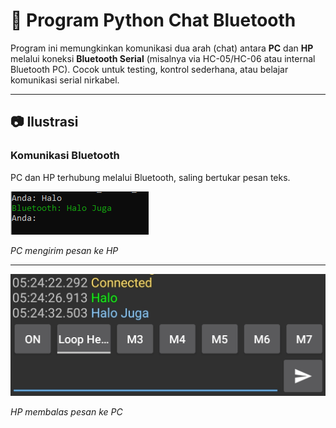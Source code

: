 # 💬 Program Python Chat Bluetooth

Program ini memungkinkan komunikasi dua arah (chat) antara **PC** dan **HP** melalui koneksi **Bluetooth Serial** (misalnya via HC-05/HC-06 atau internal Bluetooth PC). Cocok untuk testing, kontrol sederhana, atau belajar komunikasi serial nirkabel.

---

## 📷 Ilustrasi

### Komunikasi Bluetooth
PC dan HP terhubung melalui Bluetooth, saling bertukar pesan teks.

![PC](PC.PNG)

*PC mengirim pesan ke HP*

---

![HP](HP.jpg)

*HP membalas pesan ke PC*
